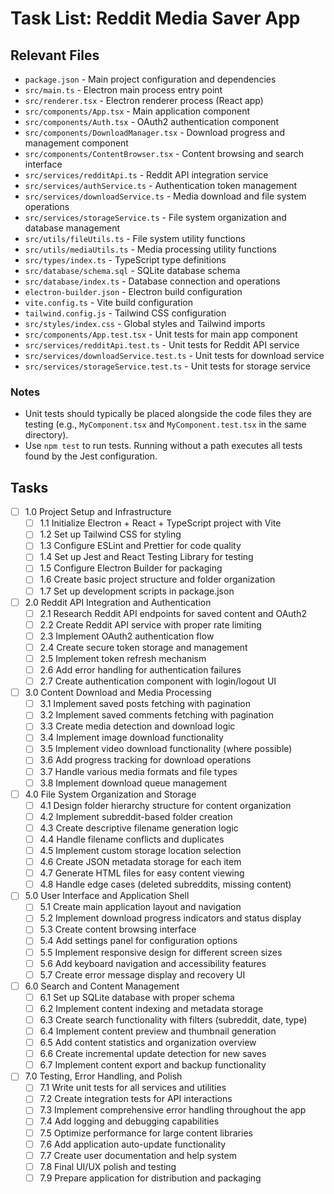 # Task List: Reddit Media Saver App

## Relevant Files

- `package.json` - Main project configuration and dependencies
- `src/main.ts` - Electron main process entry point
- `src/renderer.tsx` - Electron renderer process (React app)
- `src/components/App.tsx` - Main application component
- `src/components/Auth.tsx` - OAuth2 authentication component
- `src/components/DownloadManager.tsx` - Download progress and management component
- `src/components/ContentBrowser.tsx` - Content browsing and search interface
- `src/services/redditApi.ts` - Reddit API integration service
- `src/services/authService.ts` - Authentication token management
- `src/services/downloadService.ts` - Media download and file system operations
- `src/services/storageService.ts` - File system organization and database management
- `src/utils/fileUtils.ts` - File system utility functions
- `src/utils/mediaUtils.ts` - Media processing utility functions
- `src/types/index.ts` - TypeScript type definitions
- `src/database/schema.sql` - SQLite database schema
- `src/database/index.ts` - Database connection and operations
- `electron-builder.json` - Electron build configuration
- `vite.config.ts` - Vite build configuration
- `tailwind.config.js` - Tailwind CSS configuration
- `src/styles/index.css` - Global styles and Tailwind imports
- `src/components/App.test.tsx` - Unit tests for main app component
- `src/services/redditApi.test.ts` - Unit tests for Reddit API service
- `src/services/downloadService.test.ts` - Unit tests for download service
- `src/services/storageService.test.ts` - Unit tests for storage service

### Notes

- Unit tests should typically be placed alongside the code files they are testing (e.g., `MyComponent.tsx` and `MyComponent.test.tsx` in the same directory).
- Use `npm test` to run tests. Running without a path executes all tests found by the Jest configuration.

## Tasks

- [ ] 1.0 Project Setup and Infrastructure
  - [ ] 1.1 Initialize Electron + React + TypeScript project with Vite
  - [ ] 1.2 Set up Tailwind CSS for styling
  - [ ] 1.3 Configure ESLint and Prettier for code quality
  - [ ] 1.4 Set up Jest and React Testing Library for testing
  - [ ] 1.5 Configure Electron Builder for packaging
  - [ ] 1.6 Create basic project structure and folder organization
  - [ ] 1.7 Set up development scripts in package.json

- [ ] 2.0 Reddit API Integration and Authentication
  - [ ] 2.1 Research Reddit API endpoints for saved content and OAuth2
  - [ ] 2.2 Create Reddit API service with proper rate limiting
  - [ ] 2.3 Implement OAuth2 authentication flow
  - [ ] 2.4 Create secure token storage and management
  - [ ] 2.5 Implement token refresh mechanism
  - [ ] 2.6 Add error handling for authentication failures
  - [ ] 2.7 Create authentication component with login/logout UI

- [ ] 3.0 Content Download and Media Processing
  - [ ] 3.1 Implement saved posts fetching with pagination
  - [ ] 3.2 Implement saved comments fetching with pagination
  - [ ] 3.3 Create media detection and download logic
  - [ ] 3.4 Implement image download functionality
  - [ ] 3.5 Implement video download functionality (where possible)
  - [ ] 3.6 Add progress tracking for download operations
  - [ ] 3.7 Handle various media formats and file types
  - [ ] 3.8 Implement download queue management

- [ ] 4.0 File System Organization and Storage
  - [ ] 4.1 Design folder hierarchy structure for content organization
  - [ ] 4.2 Implement subreddit-based folder creation
  - [ ] 4.3 Create descriptive filename generation logic
  - [ ] 4.4 Handle filename conflicts and duplicates
  - [ ] 4.5 Implement custom storage location selection
  - [ ] 4.6 Create JSON metadata storage for each item
  - [ ] 4.7 Generate HTML files for easy content viewing
  - [ ] 4.8 Handle edge cases (deleted subreddits, missing content)

- [ ] 5.0 User Interface and Application Shell
  - [ ] 5.1 Create main application layout and navigation
  - [ ] 5.2 Implement download progress indicators and status display
  - [ ] 5.3 Create content browsing interface
  - [ ] 5.4 Add settings panel for configuration options
  - [ ] 5.5 Implement responsive design for different screen sizes
  - [ ] 5.6 Add keyboard navigation and accessibility features
  - [ ] 5.7 Create error message display and recovery UI

- [ ] 6.0 Search and Content Management
  - [ ] 6.1 Set up SQLite database with proper schema
  - [ ] 6.2 Implement content indexing and metadata storage
  - [ ] 6.3 Create search functionality with filters (subreddit, date, type)
  - [ ] 6.4 Implement content preview and thumbnail generation
  - [ ] 6.5 Add content statistics and organization overview
  - [ ] 6.6 Create incremental update detection for new saves
  - [ ] 6.7 Implement content export and backup functionality

- [ ] 7.0 Testing, Error Handling, and Polish
  - [ ] 7.1 Write unit tests for all services and utilities
  - [ ] 7.2 Create integration tests for API interactions
  - [ ] 7.3 Implement comprehensive error handling throughout the app
  - [ ] 7.4 Add logging and debugging capabilities
  - [ ] 7.5 Optimize performance for large content libraries
  - [ ] 7.6 Add application auto-update functionality
  - [ ] 7.7 Create user documentation and help system
  - [ ] 7.8 Final UI/UX polish and testing
  - [ ] 7.9 Prepare application for distribution and packaging 